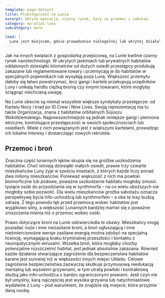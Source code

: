 ```yaml
---
template: page-default
title: Przestępczość na Lunie
excerpt: Ukryte operacje, czarny rynek, kary za przemoc i sabotaż.
category: ep-atlas-luna
subcategory: more

lead: |
  Luna jest miejscem, gdzie prowadzenie nielegalnej lub ukrytej działalności jest jednocześnie bardzo trudne i bardzo łatwe. Tak jak w innych zamieszkanych miejscach Układu Słonecznego, prywatność i sekretność w miejskich rejonach Luny to w dużej mierze iluzja. Jednak na powierzchni, jeśli ktoś ukryje się w cieniu dużej skały, nie można go zobaczyć z orbity, a monitoring powierzchni jest ograniczony, bo urządzenia trzeba często wymieniać z powodu niszczącego działania promieniowania słonecznego. Tunele w księżycowych skałach, które nie są pełne czujników i elektroniki, należą do najbardziej dyskretnych miejsc w Układzie. Dodatkowo, dzięki niskiej prędkości ucieczki z Luny nawet niewielkie rakiety osobiste umożliwiają prywatnym osobom i małym ładunkom dostanie się na orbitę do czekających statków.
---
```

Jak na innych światach z gospodarką przejściową, na Lunie kwitnie czarny rynek nanotechnologii. W ukrytych jaskiniach lub prywatnych habitatów oddalonych dziesiątki kilometrów od dużych osiedli przestępcy produkują zakazane lub reglamentowane towary i przemycają je do habitatów w specjalnych pojemnikach lub wysyłają poza Lunę. Większość przemytu dałoby się łatwo powstrzymać, lecz gangi i kartele przekupują urzędników Luny i unikają handlu ciężką bronią czy innymi towarami, które mogłyby ściągnąć niechcianą uwagę.

Na Lunie obecne są niemal wszystkie większe syndykaty przestępcze: od Kartelu Nocy i triad po ID Crew i Nine Lives. Swoją reprezentację ma tu także Organizacja, znana z habitatów orbitalnych Sojuszu Wokółziemskiego. Najpowszechniejsze są jednak mniejsze gangi i plemiona etniczne, kontrolujące przestępczość w swoich społecznościach lub osiedlach. Wiele z nich powiązanych jest z większymi kartelami, prowadząc ich lokalne interesy i dostarczając nowych rekrutów.

## Przemoc i broń
Znaczna część lunarnych lęków skupia się na groźbie uszkodzenia habitatów. Choć istnieją dziesiątki małych osiedli, prawie trzy czwarte mieszkańców Luny żyje w sześciu miastach, z których każde liczy ponad dwa miliony mieszkańców. Ponieważ większość z nich ma powłoki biomorficzne lub podowe, poważne uszkodzenie habitatu mogłoby zmusić tysiące osób do przyodziania się w synthmorfa – na co wielu uboższych nie mogłoby sobie pozwolić. Dla wielu mieszkańców groźba sabotażu oznacza perspektywę bycia info-uchodźcą lub synthmorfem – a oba te losy budzą odrazę. Z tego powodu lęk przed przemocą wobec habitatów jest wyjątkowo silny, a większość Lunarnych bardziej martwi się o poważne zniszczenia mienia niż o przemoc wobec osób.

Prawo dotyczące broni na Lunie odzwierciedla te obawy. Mieszkańcy mogą posiadać noże i inne niezasilane broni, a broń ogłuszającą i inne nieśmiercionośne wersje zasilane energią można zdobyć na specjalną licencję, wymagającą braku kryminalnej przeszłości i kontaktu z neuropatycznymi wirusami. Wszelka broń, która mogłaby choćby potencjalnie rozszczelnić habitat, jest jednak absolutnie zakazana. Również każde działanie stwarzające zagrożenie dla bezpieczeństwa habitatów karane jest surowiej niż w większości innych miejsc Układu. Celowe zagrożenie bezpieczeństwa zazwyczaj skutkuje przymusową reedukacją mentalną lub wysokimi grzywnami, w tym utratą powłoki i kontraktową służbą jako info-uchodźca z bardzo ograniczonymi prawami. Jeśli czyn nie był umyślny, karą najczęściej jest wysoka grzywna lub natychmiastowe wydalenie z Luny – pod warunkiem, że znajdzie się miejsce, które przyjmie daną osobę.

